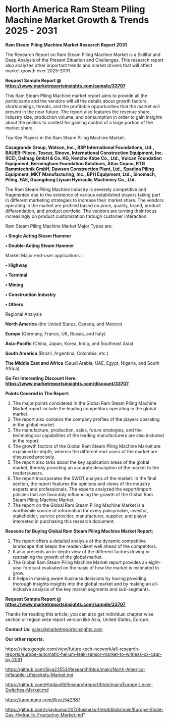 # North America Ram Steam Piling Machine Market Growth & Trends 2025 - 2031

<strong>Ram Steam Piling Machine Market Research Report 2031</strong>

The Research Report on Ram Steam Piling Machine Market is a Skillful and Deep Analysis of the Present Situation and Challenges. This research report also analyzes other important trends and market drivers that will affect market growth over 2025-2031.

<strong>Request Sample Report @ <a href=https://www.marketreportsinsights.com/sample/33707>https://www.marketreportsinsights.com/sample/33707</a></strong>

This Ram Steam Piling Machine market report aims to provide all the participants and the vendors will all the details about growth factors, shortcomings, threats, and the profitable opportunities that the market will present in the near future. The report also features the revenue share, industry size, production volume, and consumption in order to gain insights about the politics to contest for gaining control of a large portion of the market share.

Top Key Players in the Ram Steam Piling Machine Market:

<strong>Casagrande Group, Watson, Inc., BSP International Foundations, Ltd., BAUER-Pileco, Tescar, Sinovo, International Construction Equipment, Inc.(ICE), Delmag GmbH & Co. KG, Kencho Kobe Co., Ltd., Vulcan Foundation Equipment, Bermingham Foundation Solutions, Atlas Copco, RTG Rammtechnik GmbH, Dawson Construction Plant, Ltd., Spadina Piling Equipment, MKT Manufacturing, Inc., BPH Equipment, Ltd., Sinomach, Piling, FAE, Guangdong Liyuan Hydraulic Machinery Co., Ltd.</strong>

The Ram Steam Piling Machine Industry is severely competitive and fragmented due to the existence of various established players taking part in different marketing strategies to increase their market share. The vendors operating in the market are profiled based on price, quality, brand, product differentiation, and product portfolio. The vendors are turning their focus increasingly on product customization through customer interaction.

Ram Steam Piling Machine Market Major Types are:

<strong>•  Single Acting Steam Hammer

•  Double-Acting Steam Hammer</strong>

Market Major end-user applications :

<strong>•  Highway

•  Terminal

•  Mining

•  Construction Industry

•  Others</strong>

Regional Analysis

</u><strong><b>North America</b></strong> (the United States, Canada, and Mexico)

<strong><b>Europe </b></strong>(Germany, France, UK, Russia, and Italy)

<strong><b>Asia-Pacific</b></strong> (China, Japan, Korea, India, and Southeast Asia)

<strong><b>South America</b></strong> (Brazil, Argentina, Colombia, etc.)

<strong><b>The Middle East and Africa</b></strong> (Saudi Arabia, UAE, Egypt, Nigeria, and South Africa)

<strong>Go For Interesting Discount Here: <a href=https://www.marketreportsinsights.com/discount/33707>https://www.marketreportsinsights.com/discount/33707</a></strong>

<strong>Points Covered in The Report:</strong>
<ol>
  <li>The major points considered in the Global Ram Steam Piling Machine Market report include the leading competitors operating in the global market.</li>
  <li>The report also contains the company profiles of the players operating in the global market.</li>
  <li>The manufacture, production, sales, future strategies, and the technological capabilities of the leading manufacturers are also included in the report.</li>
  <li>The growth factors of the Global Ram Steam Piling Machine Market are explained in-depth, wherein the different end-users of the market are discussed precisely.</li>
  <li>The report also talks about the key application areas of the global market, thereby providing an accurate description of the market to the readers/users.</li>
  <li>The report incorporates the SWOT analysis of the market. In the final section, the report features the opinions and views of the industry experts and professionals. The experts analyzed the export/import policies that are favorably influencing the growth of the Global Ram Steam Piling Machine Market.</li>
  <li>The report on the Global Ram Steam Piling Machine Market is a worthwhile source of information for every policymaker, investor, stakeholder, service provider, manufacturer, supplier, and player interested in purchasing this research document.</li>
</ol>
<strong>Reasons for Buying Global Ram Steam Piling Machine Market Report:</strong>

<ol>
  <li>The report offers a detailed analysis of the dynamic competitive landscape that keeps the reader/client well ahead of the competitors.</li>
  <li>It also presents an in-depth view of the different factors driving or restraining the growth of the global market.</li>
  <li>The Global Ram Steam Piling Machine Market report provides an eight-year forecast evaluated on the basis of how the market is estimated to grow.</li>
  <li>It helps in making aware business decisions by having providing thorough insights insights into the global market and by making an all-inclusive analysis of the key market segments and sub-segments.</li>
</ol>
<strong>Request Sample Report @ <a href=https://www.marketreportsinsights.com/sample/33707>https://www.marketreportsinsights.com/sample/33707</a></strong>


Thanks for reading this article; you can also get individual chapter wise section or region wise report version like Asia, United States, Europe.

<strong>Contact Us:</strong>
sales@marketreportsinsights.com

<strong>Our other reports:</strong>

<a href=https://sites.google.com/view/future-tech-network/all-research-reports/europe-automatic-helium-leak-sensor-market-to-witness-xx-cagr-by-2031>https://sites.google.com/view/future-tech-network/all-research-reports/europe-automatic-helium-leak-sensor-market-to-witness-xx-cagr-by-2031</a>

<a href=https://github.com/Siya23553/Research/blob/main/North-America-Inflatable-Lifejackets-Market.md>https://github.com/Siya23553/Research/blob/main/North-America-Inflatable-Lifejackets-Market.md</a>

<a href=https://github.com/Hindavii9/Researchreport/blob/main/Europe-Lever-Switches-Market.md>https://github.com/Hindavii9/Researchreport/blob/main/Europe-Lever-Switches-Market.md</a>

<a href=https://tanomuno.com/illust/542987>https://tanomuno.com/illust/542987</a>

<a href=https://github.com/vijaykumar207/Business-trend/blob/main/Europe-Shale-Gas-Hydraulic-Fracturing-Market.md>https://github.com/vijaykumar207/Business-trend/blob/main/Europe-Shale-Gas-Hydraulic-Fracturing-Market.md</a>"
